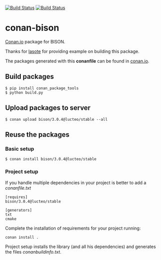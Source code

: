 [![Build Status](https://travis-ci.org/lucteo/conan-bison.svg)](https://travis-ci.org/lucteo/conan-bison)
[![Build Status](https://ci.appveyor.com/api/projects/status/github/lucteo/conan-bison)](https://ci.appveyor.com/project/lucteo/conan-bison)


# conan-bison
[Conan.io](https://conan.io) package for BISON.

Thanks for [lasote](https://github.com/lasote) for providing example on building this package. 

The packages generated with this **conanfile** can be found in [conan.io](https://conan.io/source/bison/3.0.4/lucteo/stable).

## Build packages

    $ pip install conan_package_tools
    $ python build.py
    
## Upload packages to server

    $ conan upload bison/3.0.4@lucteo/stable --all
    
## Reuse the packages

### Basic setup

    $ conan install bison/3.0.4@lucteo/stable
    
### Project setup

If you handle multiple dependencies in your project is better to add a *conanfile.txt*
    
    [requires]
    bison/3.0.4@lucteo/stable

    [generators]
    txt
    cmake

Complete the installation of requirements for your project running:</small></span>

    conan install . 

Project setup installs the library (and all his dependencies) and generates the files *conanbuildinfo.txt*.
